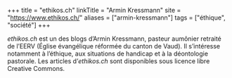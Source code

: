 +++
title = "ethikos.ch"
linkTitle = "Armin Kressmann"
site = "https://www.ethikos.ch/"
aliases = ["armin-kressmann"]
tags = ["éthique", "société"]
+++

*ethikos.ch* est un des blogs d’Armin Kressmann, pasteur aumônier retraité de l’EERV (Église évangélique réformée du canton de Vaud). Il s’intéresse notamment à l’éthique, aux situations de handicap et à la déontologie pastorale. Les articles d’*ethikos.ch* sont disponibles sous licence libre Creative Commons.
